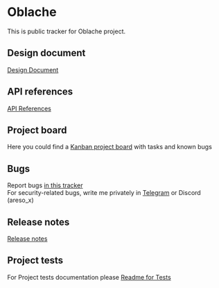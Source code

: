 # Oblache
This is public tracker for Oblache project.  

## Design document
[Design Document](./design_doc.md)

## API references
[API References](./api_references.md)

## Project board
Here you could find a [Kanban project board](https://github.com/users/Areso/projects/2) with tasks and known bugs

## Bugs
Report bugs [in this tracker](https://github.com/Areso/Oblache/issues)  
For security-related bugs, write me privately in [Telegram](https://t.me/Areso2012) or Discord (areso_x)

## Release notes
[Release notes](./release_notes.md)

## Project tests
For Project tests documentation please [Readme for Tests](./README_TESTS.md)

